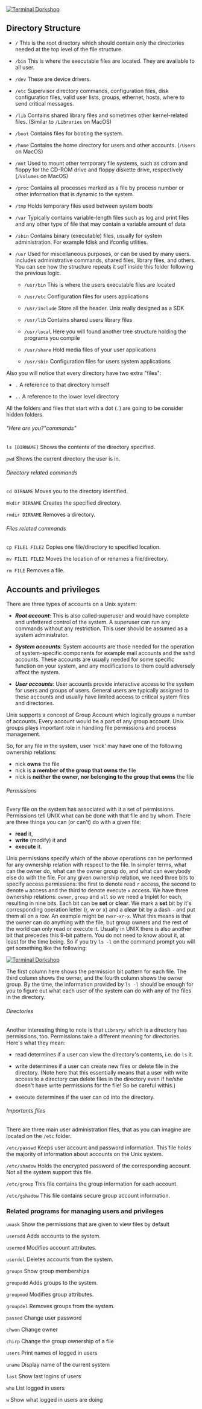 [![Terminal Dorkshop](https://raw.github.com/patriciogonzalezvivo/OldMysticSuperPowers/master/images/terminal03.png)](http://patriciogonzalezvivo.com/)

## Directory Structure

*	`/`		This is the root directory which should contain only the directories needed at the top level of the file structure.

*	`/bin`	This is where the executable files are located. They are available to all user.

*	`/dev`	These are device drivers.

* 	`/etc`	Supervisor directory commands, configuration files, disk configuration files, valid user lists, groups, ethernet, hosts, where to send critical messages.

*	`/lib`	Contains shared library files and sometimes other kernel-related files. (Similar to `/Libraries` on MacOS)

*	`/boot`	Contains files for booting the system.

*	`/home`	Contains the home directory for users and other accounts. (`/Users` on MacOS)

*	`/mnt`	Used to mount other temporary file systems, such as cdrom and floppy for the CD-ROM drive and floppy diskette drive, respectively (`/Volumes` on MacOS)

*	`/proc`	Contains all processes marked as a file by process number or other information that is dynamic to the system. 

*	`/tmp`	Holds temporary files used between system boots

* 	`/var`	Typically contains variable-length files such as log and print files and any other type of file that may contain a variable amount of data

*	`/sbin`	Contains binary (executable) files, usually for system administration. For example fdisk and ifconfig utlities.

*	`/usr`	Used for miscellaneous purposes, or can be used by many users. Includes administrative commands, shared files, library files, and others. You can see how the structure repeats it self inside this folder following the previous logic. 

	*	`/usr/bin`		This is where the users executable files are located

	*	`/usr/etc`		Configuration files for users applications

	*	`/usr/include`	Store all the header. Unix really designed as a SDK

	*	`/usr/lib`		Contains shared users library files

	*	`/usr/local`	Here you will found another tree structure holding the programs you compile

	*	`/usr/share`	Hold media files of your user applications

	*	`/usr/sbin`		Configuration files for users system applications
	
Also you will notice that every directory have two extra "files":

*	`.`		A reference to that directory himself

*	`..`	A reference to the lower level directory

All the folders and files that start with a dot (`.`) are going to be consider hidden folders. 

###### "Here are you?"commands"

`ls [DIRNAME]`	Shows the contents of the directory specified.

`pwd`	Shows the current directory the user is in.
	
###### Directory related commands

`cd DIRNAME`	Moves you to the directory identified.

`mkdir DIRNAME`	Creates the specified directory.

`rmdir DIRNAME`	Removes a directory.

###### Files related commands

`cp FILE1 FILE2` Copies one file/directory to specified location.

`mv FILE1 FILE2` Moves the location of or renames a file/directory.

`rm FILE`	Removes a file.		

## Accounts and privileges

There are three types of accounts on a Unix system:

* ***Root account***: This is also called superuser and would have complete and unfettered control of the system. A superuser can run any commands without any restriction. This user should be assumed as a system administrator.

* ***System accounts***: System accounts are those needed for the operation of system-specific components for example mail accounts and the sshd accounts. These accounts are usually needed for some specific function on your system, and any modifications to them could adversely affect the system.

* ***User accounts***: User accounts provide interactive access to the system for users and groups of users. General users are typically assigned to these accounts and usually have limited access to critical system files and directories.

Unix supports a concept of Group Account which logically groups a number of accounts. Every account would be a part of any group account. Unix groups plays important role in handling file permissions and process management.

So, for any file in the system, user 'nick' may have one of the following ownership relations:

*	nick **owns** the file
*	nick is **a member of the group that owns** the file
*	nick is **neither the owner, nor belonging to the group that owns** the file

###### Permissions
Every file on the system has associated with it a set of permissions. Permissions tell UNIX what can be done with that file and by whom. There are three things you can (or can't) do with a given file:

*	**read** it,
*	**write** (modify) it and
*	**execute** it.

Unix permissions specify which of the above operations can be performed for any ownership relation with respect to the file. In simpler terms, what can the owner do, what can the owner group do, and what can everybody else do with the file. For any given ownership relation, we need three bits to specify access permissions: the first to denote read `r` access, the second to denote `w` access and the third to denote execute `x` access. We have three ownership relations: `owner`, `group` and `all` so we need a triplet for each, resulting in nine bits. Each bit can be **set** or **clear**. We mark a **set** bit by it's corresponding operation letter (r, w or x) and a **clear** bit by a dash `-` and put them all on a row. 
An example might be `rwxr-xr-x`. What this means is that the owner can do anything with the file, but group owners and the rest of the world can only read or execute it. Usually in UNIX there is also another bit that precedes this 9-bit pattern. You do not need to know about it, at least for the time being.
So if you try `ls -l` on the command prompt you will get something like the following:

[![Terminal Dorkshop](https://raw.github.com/patriciogonzalezvivo/OldMysticSuperPowers/master/images/terminal04.png)](http://patriciogonzalezvivo.com/)

The first column here shows the permission bit pattern for each file. The third column shows the owner, and the fourth column shows the owner group. By the time, the information provided by `ls -l` should be enough for you to figure out what each user of the system can do with any of the files in the directory.

###### Directories
Another interesting thing to note is that `Library/` which is a directory has permissions, too. Permissions take a different meaning for directories. Here's what they mean:

*	read determines if a user can view the directory's contents, i.e. do `ls` it.

*	write determines if a user can create new files or delete file in the directory. (Note here that this essentially means that a user with write access to a directory can delete files in the directory even if he/she doesn't have 
write permissions for the file! So be careful withis.)

* execute determines if the user can cd into the directory.

###### Importants files
There are three main user administration files, that as you can imagine are located on the `/etc` folder.

`/etc/passwd` Keeps user account and password information. This file holds the majority of information about accounts on the Unix system.

`/etc/shadow` Holds the encrypted password of the corresponding account. Not all the system support this file.

`/etc/group` This file contains the group information for each account.

`/etc/gshadow` This file contains secure group account information.

### Related programs for managing users and privileges

`umask`		Show the permissions that are given to view files by default

`useradd`	Adds accounts to the system.

`usermod`	Modifies account attributes.

`userdel`	Deletes accounts from the system.

`groups`	Show group memberships

`groupadd`	Adds groups to the system.

`groupmod`	Modifies group attributes.

`groupdel`	Removes groups from the system.

`passed`	Change user password

`chwon`		Change owner

`chirp`		Change the group ownership of a file

`users`		Print names of logged in users

`uname`		Display name of the current system

`last`		Show last logins of users

`who`		List logged in users

`w`			Show what logged in users are doing

